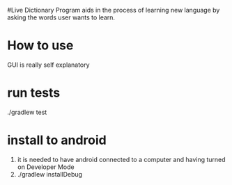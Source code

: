#Live Dictionary
Program aids in the process of learning new language by asking the words user wants to learn.

# How to use
GUI is really self explanatory

# run tests
./gradlew test

# install to android
1) it is needed to have android connected to a computer and having turned on Developer Mode
2) ./gradlew installDebug